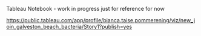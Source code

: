 

Tableau Notebook - work in progress just for reference for now

https://public.tableau.com/app/profile/bianca.taise.pommerening/viz/new_join_galveston_beach_bacteria/Story1?publish=yes